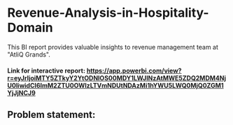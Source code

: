 # Revenue-Analysis-in-Hospitality-Domain
This BI report provides valuable insights to revenue management team at "AtliQ Grands".
#### Link for interactive report: https://app.powerbi.com/view?r=eyJrIjoiMTY5ZTkyY2YtODNlOS00MDY1LWJlNzAtMWE5ZDQ2MDM4NjU0IiwidCI6ImM2ZTU0OWIzLTVmNDUtNDAzMi1hYWU5LWQ0MjQ0ZGM1YjJjNCJ9

## Problem statement: 


